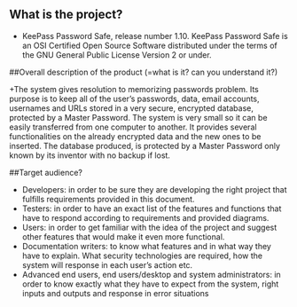 ## What is the project?

+ KeePass Password Safe, release number 1.10. KeePass Password Safe is an OSI Certified Open Source Software distributed under the terms of the GNU General 
Public License Version 2 or under. 


##Overall description of the product (=what is it? can you understand it?)

+The system gives resolution to memorizing passwords problem. Its 
purpose is to keep all of the user’s passwords, data, email accounts, usernames and URLs stored in a very 
secure, encrypted database, protected by a Master Password. The system is very small so it can be easily 
transferred from one computer to another. It provides several functionalities on the already encrypted data 
and the new ones to be inserted. The database produced, is protected by a Master Password only known by 
its inventor with no backup if lost. 

##Target audience?

+ Developers: in order to be sure they are developing the right project that fulfills requirements provided in 
this document. 
+ Testers: in order to have an exact list of the features and functions that have to respond according to 
requirements and provided diagrams. 
+ Users: in order to get familiar with the idea of the project and suggest other features that would make it even 
more functional. 
+ Documentation writers: to know what features and in what way they have to explain. What security 
technologies are required, how the system will response in each user’s action etc. 
+ Advanced end users, end users/desktop and system administrators: in order to know exactly what they 
have to expect from the system, right inputs and outputs and response in error situations
